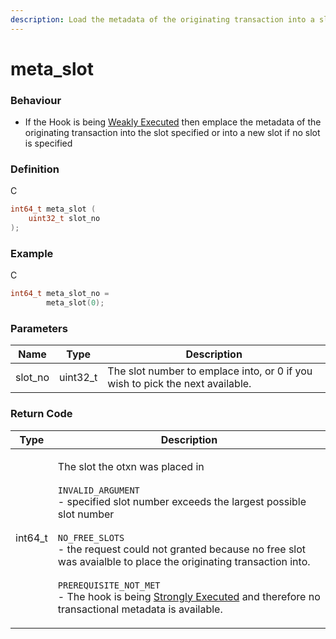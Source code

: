 ```yaml
---
description: Load the metadata of the originating transaction into a slot
---
```


# meta\_slot

### Behaviour

* If the Hook is being [Weakly Executed](../../concepts-and-docs/weak-and-strong.md) then emplace the metadata of the originating transaction into the slot specified or into a new slot if no slot is specified

### Definition

C

```c
int64_t meta_slot (
  	uint32_t slot_no
);
```

### Example

C

```c
int64_t meta_slot_no = 
		meta_slot(0);
```

### Parameters

| Name     | Type      | Description                                                                   |
| -------- | --------- | ----------------------------------------------------------------------------- |
| slot\_no | uint32\_t | The slot number to emplace into, or 0 if you wish to pick the next available. |

### Return Code

| Type     | Description                                                                                                                                                                                                                                                                                                                                                                                                                                                                                         |
| -------- | --------------------------------------------------------------------------------------------------------------------------------------------------------------------------------------------------------------------------------------------------------------------------------------------------------------------------------------------------------------------------------------------------------------------------------------------------------------------------------------------------- |
| int64\_t | <p>The slot the otxn was placed in<br><br><code>INVALID_ARGUMENT</code><br>- specified slot number exceeds the largest possible slot number<br><br><code>NO_FREE_SLOTS</code><br>- the request could not granted because no free slot was avaialble to place the originating transaction into.<br><br><code>PREREQUISITE_NOT_MET</code><br>- The hook is being <a href="../../concepts-and-docs/weak-and-strong.md">Strongly Executed</a> and therefore no transactional metadata is available.</p> |
